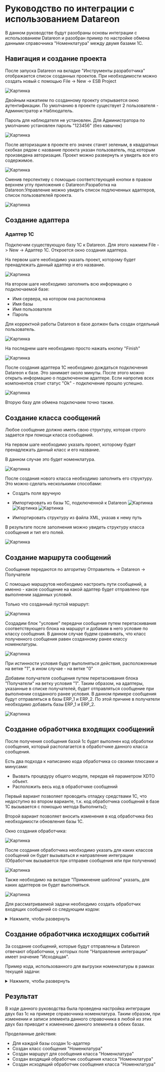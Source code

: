 # Руководство по интеграции с использованием Datareon
В данном руководстве будут разобраны основы интеграции с использованием Datareon и разобран пример по настройке обмена данными справочника "Номенклатура" между двумя базами 1С.
## Навигация и создание проекта

После запуска Datareon на вкладке "Инструменты разработчика" отображается список созданных проектов. При необходимости можно создать новый с помощью File -> New -> ESB Project

![Картинка][image3]

Двойным нажатием по созданному проекту открывается окно аутентификации. По умолчанию в проекте существует 2 пользователя - Администратор и Наблюдатель.

Пароль для наблюдателя не установлен. Для Администратора по умолчанию установлен пароль "123456" (без кавычек)

![Картинка][image1]

После авторизации в проекте его значек станет зеленым, в квадратных скобках рядом с название проекта указан пользователь, под которым произведена авторизация. Проект можно развернуть и увидеть все его содержимое.

![Картинка][image2]

Сменив перспективу с помощью соответствующей кнопки в правом верхнем углу приложения с Datareon:Разработка на Datareon:Управление можно увидеть список подлюченных адаптеров, список пользователей проекта.

![Картинка][image4]

## Создание адаптера
### Адаптер 1С
Подключим существующую базу 1С к Datareon. Для этого нажмем File -> New -> Адаптер 1С. Откроется окно создания адаптера.

На первом шаге необходимо указать проект, которому будет пренадлежать данный адаптер и его название.

![Картинка][image5]

На втором шаге необходимо заполнить всю информацию о подключаемой базе:
* Имя сервера, на котором она расположена
* Имя базы
* Имя пользователя
* Пароль

Для корректной работы Datareon в базе должен быть создан отдельный пользователь.

![Картинка][image6]

На последнем шаге необходимо просто нажать кнопку "Finish"

![Картинка][image8]

После создания адаптера 1С необходимо дождаться подключения Datareon к базе. Это занимает около минуты. После этого можно открыть информацию о подключенном адаптере. Если напротив всех компонентов стоит статус "Ok" - подключение прошло успешно.

![Картинка][image9]

Вторую базу для обмена подключаем точно также.

## Создание класса сообщений
Любое сообщение должно иметь свою структуру, которая строго задается при помощи класса сообщений. 

На первом шаге необходимо указать проект, которому будет пренадлежать данный класс и его название. 

В данном случае это будет номенклатура.

![Картинка][image12]

После создания нового класса необходимо заполнить его структуру. Это можно сделать несколькими способами:

* Создать поля вручную

* Импортировать из базы 1С, подключенной к Datareon
![Картинка][image13]
![Картинка][image14]
![Картинка][image15]
* Импортировать структуру из файла XML, указав к нему путь

В результате после заполнения можно увидеть структуру класса сообщения и тип его полей.

![Картинка][image16]

## Создание маршрута сообщений
Сообщения передаются по алгоритму Отправитель -> Datareon -> Получатели

С помощью маршрутов необходимо настроить пути сообщений, а именно - какое сообщение на какой адаптер будет отправлено при выполнении заданных условий.

Только что созданный пустой маршрут:

![Картинка][image17]

Создадим блок "условие" передачи сообщения путем перетаскивания соответствующего блока на маршрут и добавим в него условие по классу сообщения. В данном случае будем сравнивать, что класс полученного сообщения равен созданному ранее классу номенклатуры.

![Картинка][image18]

При истинности условия будут выполняться действия, расположенные на ветке "1", в ином случае - на ветке "0"

Добавим получателя сообщения путем перетаскивания блока "Получатели" на ветку условия "1". Таким образом, на адаптеры, указанные в списке получателей, будет отправляться сообщение при выполнении созданного ранее условия. В данном примере сообщения будут отправляться в базы ERP_1 и ERP_2. По этой причине в получатели необходимо добавить базы ERP_1 и ERP_2.

![Картинка][image19]

## Создание обработчика входящих сообщений
После получения сообщения базой 1с будет выполнен код обработки сообщения, который располагается в обработчике данного класса сообщения. 

Есть два подхода к написанию кода обработчика со своими плюсами и минусами:

* Вызвать процедуру общего модуля, передав ей параметром XDTO объект.
* Расположить весь код в обработчике сообщений

Первый вариант позволяет проводить отладку средствами 1С, что недоступно во втором варианте, т.к. код обработчика сообщений в базе 1С вызывается с помощью метода Выполнить();

Второй вариант позволяет вносить изменения в код обработчика без необходимости обновления базы 1С.

Окно создания обработчика:

![Картинка][image20]

После создания обработчика необходимо указать для каких классов сообщений он будет вызываться и направление интеграции (Обработчик вызывается при отправке сообщения или при получении)

![Картинка][image21]

Также необходимо на вкладке "Приминение шаблона" указать, для каких адаптеров он будет выполняться.

![Картинка][image22]

Для рассматриваемой задачи необходимо создать обработчих входящих сообщений со следующим кодом:
<details>
<summary>Нажмите, чтобы развернуть</summary>
<code> 
//Определение переменных
ПустойИдентификатор = "00000000-0000-0000-0000-000000000000";

//Получение тела сообщения
xdtoОбъект = сшпОбщегоНазначения.ПолучитьОбъектXDTO(ФорматСообщения, ОбъектСообщение.Body);

//Поиск объекта
ЗначениеДляПоиска = xdtoОбъект.Код;
новыйОбъект = Справочники.Номенклатура.НайтиПоКоду(ЗначениеДляПоиска);

Если новыйОбъект = Неопределено ИЛИ новыйОбъект.Пустая() Тогда
		новыйОбъект = Справочники.Номенклатура.СоздатьЭлемент();
Иначе
		новыйОбъект = новыйОбъект.ПолучитьОбъект();
КонецЕсли;


////////////////////////////////////////////////////////////////////////////////
//Реквизиты шапки

//Родитель
Значение = xdtoОбъект.Получить("Родитель");
Если Значение <> ПустойИдентификатор И ЗначениеЗаполнено(Значение) Тогда
    новыйОбъект.Родитель = Справочники.Номенклатура.ПолучитьСсылку(новый УникальныйИдентификатор(Значение));
Иначе
    новыйОбъект.Родитель = Справочники.Номенклатура.ПустаяСсылка();
КонецЕсли;

//Наименование
новыйОбъект.Наименование = xdtoОбъект.Получить("Наименование");

//Код
новыйОбъект.Код = xdtoОбъект.Получить("Код");

//ЕдиницаИзмерения
Значение = xdtoОбъект.Получить("ЕдиницаИзмерения");
Если Значение <> ПустойИдентификатор И ЗначениеЗаполнено(Значение) Тогда
    новыйОбъект.ЕдиницаИзмерения = Справочники.УпаковкиЕдиницыИзмерения.ПолучитьСсылку(новый УникальныйИдентификатор(Значение));
Иначе
    новыйОбъект.ЕдиницаИзмерения = Справочники.УпаковкиЕдиницыИзмерения.ПустаяСсылка();
КонецЕсли;

//Артикул
новыйОбъект.Артикул = xdtoОбъект.Получить("Артикул");

//ВариантОформленияПродажи
Значение = xdtoОбъект.Получить("ВариантОформленияПродажи");
Если ЗначениеЗаполнено(Значение) Тогда
    новыйОбъект.ВариантОформленияПродажи = XMLЗначение(Тип("ПеречислениеСсылка.ВариантыОформленияПродажи"), Значение);
Иначе
    новыйОбъект.ВариантОформленияПродажи = Перечисления.ВариантыОформленияПродажи.ПустаяСсылка();
КонецЕсли;

//ВесЕдиницаИзмерения
Значение = xdtoОбъект.Получить("ВесЕдиницаИзмерения");
Если Значение <> ПустойИдентификатор И ЗначениеЗаполнено(Значение) Тогда
    новыйОбъект.ВесЕдиницаИзмерения = Справочники.УпаковкиЕдиницыИзмерения.ПолучитьСсылку(новый УникальныйИдентификатор(Значение));
Иначе
    новыйОбъект.ВесЕдиницаИзмерения = Справочники.УпаковкиЕдиницыИзмерения.ПустаяСсылка();
КонецЕсли;

//ВесЗнаменатель
новыйОбъект.ВесЗнаменатель = xdtoОбъект.Получить("ВесЗнаменатель");

//ВесИспользовать
новыйОбъект.ВесИспользовать = xdtoОбъект.Получить("ВесИспользовать");

//ВесМожноУказыватьВДокументах
новыйОбъект.ВесМожноУказыватьВДокументах = xdtoОбъект.Получить("ВесМожноУказыватьВДокументах");

//ВесЧислитель
новыйОбъект.ВесЧислитель = xdtoОбъект.Получить("ВесЧислитель");

//ВестиУчетПоГТД
новыйОбъект.ВестиУчетПоГТД = xdtoОбъект.Получить("ВестиУчетПоГТД");

//ВестиУчетСертификатовНоменклатуры
новыйОбъект.ВестиУчетСертификатовНоменклатуры = xdtoОбъект.Получить("ВестиУчетСертификатовНоменклатуры");

//ВидАлкогольнойПродукции
Значение = xdtoОбъект.Получить("ВидАлкогольнойПродукции");
Если Значение <> ПустойИдентификатор И ЗначениеЗаполнено(Значение) Тогда
    новыйОбъект.ВидАлкогольнойПродукции = Справочники.ВидыАлкогольнойПродукции.ПолучитьСсылку(новый УникальныйИдентификатор(Значение));
Иначе
    новыйОбъект.ВидАлкогольнойПродукции = Справочники.ВидыАлкогольнойПродукции.ПустаяСсылка();
КонецЕсли;

//ВидНоменклатуры
Значение = xdtoОбъект.Получить("ВидНоменклатуры");
Если Значение <> ПустойИдентификатор И ЗначениеЗаполнено(Значение) Тогда
    новыйОбъект.ВидНоменклатуры = Справочники.ВидыНоменклатуры.ПолучитьСсылку(новый УникальныйИдентификатор(Значение));
Иначе
    новыйОбъект.ВидНоменклатуры = Справочники.ВидыНоменклатуры.ПустаяСсылка();
КонецЕсли;

//ГруппаДоступа
Значение = xdtoОбъект.Получить("ГруппаДоступа");
Если Значение <> ПустойИдентификатор И ЗначениеЗаполнено(Значение) Тогда
    новыйОбъект.ГруппаДоступа = Справочники.ГруппыДоступаНоменклатуры.ПолучитьСсылку(новый УникальныйИдентификатор(Значение));
Иначе
    новыйОбъект.ГруппаДоступа = Справочники.ГруппыДоступаНоменклатуры.ПустаяСсылка();
КонецЕсли;

//АлкогольнаяПродукция
новыйОбъект.АлкогольнаяПродукция = xdtoОбъект.Получить("АлкогольнаяПродукция");

//НаименованиеПолное
новыйОбъект.НаименованиеПолное = xdtoОбъект.Получить("НаименованиеПолное");

//ЕдиницаИзмеренияСрокаГодности
Значение = xdtoОбъект.Получить("ЕдиницаИзмеренияСрокаГодности");
Если ЗначениеЗаполнено(Значение) Тогда
    новыйОбъект.ЕдиницаИзмеренияСрокаГодности = XMLЗначение(Тип("ПеречислениеСсылка.ЕдиницыИзмеренияВремени"), Значение);
Иначе
    новыйОбъект.ЕдиницаИзмеренияСрокаГодности = Перечисления.ЕдиницыИзмеренияВремени.ПустаяСсылка();
КонецЕсли;

//ЕстьТоварыДругогоКачества
новыйОбъект.ЕстьТоварыДругогоКачества = xdtoОбъект.Получить("ЕстьТоварыДругогоКачества");

//ИмпортнаяАлкогольнаяПродукция
новыйОбъект.ИмпортнаяАлкогольнаяПродукция = xdtoОбъект.Получить("ИмпортнаяАлкогольнаяПродукция");

//ДлинаЕдиницаИзмерения
Значение = xdtoОбъект.Получить("ДлинаЕдиницаИзмерения");
Если Значение <> ПустойИдентификатор И ЗначениеЗаполнено(Значение) Тогда
    новыйОбъект.ДлинаЕдиницаИзмерения = Справочники.УпаковкиЕдиницыИзмерения.ПолучитьСсылку(новый УникальныйИдентификатор(Значение));
Иначе
    новыйОбъект.ДлинаЕдиницаИзмерения = Справочники.УпаковкиЕдиницыИзмерения.ПустаяСсылка();
КонецЕсли;

//ДлинаЗнаменатель
новыйОбъект.ДлинаЗнаменатель = xdtoОбъект.Получить("ДлинаЗнаменатель");

//ДлинаИспользовать
новыйОбъект.ДлинаИспользовать = xdtoОбъект.Получить("ДлинаИспользовать");

//ДлинаМожноУказыватьВДокументах
новыйОбъект.ДлинаМожноУказыватьВДокументах = xdtoОбъект.Получить("ДлинаМожноУказыватьВДокументах");

//ДлинаЧислитель
новыйОбъект.ДлинаЧислитель = xdtoОбъект.Получить("ДлинаЧислитель");

//ИспользованиеХарактеристик
Значение = xdtoОбъект.Получить("ИспользованиеХарактеристик");
Если ЗначениеЗаполнено(Значение) Тогда
    новыйОбъект.ИспользованиеХарактеристик = XMLЗначение(Тип("ПеречислениеСсылка.ВариантыИспользованияХарактеристикНоменклатуры"), Значение);
Иначе
    новыйОбъект.ИспользованиеХарактеристик = Перечисления.ВариантыИспользованияХарактеристикНоменклатуры.ПустаяСсылка();
КонецЕсли;

//ИспользоватьИндивидуальныйШаблонЦенника
новыйОбъект.ИспользоватьИндивидуальныйШаблонЦенника = xdtoОбъект.Получить("ИспользоватьИндивидуальныйШаблонЦенника");

//ИспользоватьИндивидуальныйШаблонЭтикетки
новыйОбъект.ИспользоватьИндивидуальныйШаблонЭтикетки = xdtoОбъект.Получить("ИспользоватьИндивидуальныйШаблонЭтикетки");

//ИспользоватьУпаковки
новыйОбъект.ИспользоватьУпаковки = xdtoОбъект.Получить("ИспользоватьУпаковки");

//Качество
Значение = xdtoОбъект.Получить("Качество");
Если ЗначениеЗаполнено(Значение) Тогда
    новыйОбъект.Качество = XMLЗначение(Тип("ПеречислениеСсылка.ГрадацииКачества"), Значение);
Иначе
    новыйОбъект.Качество = Перечисления.ГрадацииКачества.ПустаяСсылка();
КонецЕсли;

//КодДляПоиска
новыйОбъект.КодДляПоиска = xdtoОбъект.Получить("КодДляПоиска");

//Марка
Значение = xdtoОбъект.Получить("Марка");
Если Значение <> ПустойИдентификатор И ЗначениеЗаполнено(Значение) Тогда
    новыйОбъект.Марка = Справочники.Марки.ПолучитьСсылку(новый УникальныйИдентификатор(Значение));
Иначе
    новыйОбъект.Марка = Справочники.Марки.ПустаяСсылка();
КонецЕсли;

//НаборУпаковок
Значение = xdtoОбъект.Получить("НаборУпаковок");
Если Значение <> ПустойИдентификатор И ЗначениеЗаполнено(Значение) Тогда
    новыйОбъект.НаборУпаковок = Справочники.НаборыУпаковок.ПолучитьСсылку(новый УникальныйИдентификатор(Значение));
Иначе
    новыйОбъект.НаборУпаковок = Справочники.НаборыУпаковок.ПустаяСсылка();
КонецЕсли;

//ГруппаФинансовогоУчета
Значение = xdtoОбъект.Получить("ГруппаФинансовогоУчета");
Если Значение <> ПустойИдентификатор И ЗначениеЗаполнено(Значение) Тогда
    новыйОбъект.ГруппаФинансовогоУчета = Справочники.ГруппыФинансовогоУчетаНоменклатуры.ПолучитьСсылку(новый УникальныйИдентификатор(Значение));
Иначе
    новыйОбъект.ГруппаФинансовогоУчета = Справочники.ГруппыФинансовогоУчетаНоменклатуры.ПустаяСсылка();
КонецЕсли;

//НоменклатураМногооборотнаяТара
Значение = xdtoОбъект.Получить("НоменклатураМногооборотнаяТара");
Если Значение <> ПустойИдентификатор И ЗначениеЗаполнено(Значение) Тогда
    новыйОбъект.НоменклатураМногооборотнаяТара = Справочники.Номенклатура.ПолучитьСсылку(новый УникальныйИдентификатор(Значение));
Иначе
    новыйОбъект.НоменклатураМногооборотнаяТара = Справочники.Номенклатура.ПустаяСсылка();
КонецЕсли;

//ОбъемДАЛ
новыйОбъект.ОбъемДАЛ = xdtoОбъект.Получить("ОбъемДАЛ");

//Описание
новыйОбъект.Описание = xdtoОбъект.Получить("Описание");

//ПодакцизныйТовар
новыйОбъект.ПодакцизныйТовар = xdtoОбъект.Получить("ПодакцизныйТовар");

//ПоставляетсяВМногооборотнойТаре
новыйОбъект.ПоставляетсяВМногооборотнойТаре = xdtoОбъект.Получить("ПоставляетсяВМногооборотнойТаре");

//Производитель
Значение = xdtoОбъект.Получить("Производитель");
Если Значение <> ПустойИдентификатор И ЗначениеЗаполнено(Значение) Тогда
    новыйОбъект.Производитель = Справочники.Производители.ПолучитьСсылку(новый УникальныйИдентификатор(Значение));
Иначе
    новыйОбъект.Производитель = Справочники.Производители.ПустаяСсылка();
КонецЕсли;

//ПроизводительИмпортерКонтрагент
Значение = xdtoОбъект.Получить("ПроизводительИмпортерКонтрагент");
Если Значение <> ПустойИдентификатор И ЗначениеЗаполнено(Значение) Тогда
    новыйОбъект.ПроизводительИмпортерКонтрагент = Справочники.Контрагенты.ПолучитьСсылку(новый УникальныйИдентификатор(Значение));
Иначе
    новыйОбъект.ПроизводительИмпортерКонтрагент = Справочники.Контрагенты.ПустаяСсылка();
КонецЕсли;

//СкладскаяГруппа
Значение = xdtoОбъект.Получить("СкладскаяГруппа");
Если Значение <> ПустойИдентификатор И ЗначениеЗаполнено(Значение) Тогда
    новыйОбъект.СкладскаяГруппа = Справочники.СкладскиеГруппыНоменклатуры.ПолучитьСсылку(новый УникальныйИдентификатор(Значение));
Иначе
    новыйОбъект.СкладскаяГруппа = Справочники.СкладскиеГруппыНоменклатуры.ПустаяСсылка();
КонецЕсли;

//СрокГодности
новыйОбъект.СрокГодности = xdtoОбъект.Получить("СрокГодности");

//УдалитьСтавкаНДС
Значение = xdtoОбъект.Получить("УдалитьСтавкаНДС");
Если ЗначениеЗаполнено(Значение) Тогда
    новыйОбъект.УдалитьСтавкаНДС = XMLЗначение(Тип("ПеречислениеСсылка.СтавкиНДС"), Значение);
Иначе
    новыйОбъект.УдалитьСтавкаНДС = Перечисления.СтавкиНДС.ПустаяСсылка();
КонецЕсли;

//СтавкаНДС
Значение = xdtoОбъект.Получить("СтавкаНДС");
Если ЗначениеЗаполнено(Значение) Тогда
    новыйОбъект.СтавкаНДС = XMLЗначение(Тип("ПеречислениеСсылка.СтавкиНДС"), Значение);
Иначе
    новыйОбъект.СтавкаНДС = Перечисления.СтавкиНДС.ПустаяСсылка();
КонецЕсли;

//ТипНоменклатуры
Значение = xdtoОбъект.Получить("ТипНоменклатуры");
Если ЗначениеЗаполнено(Значение) Тогда
    новыйОбъект.ТипНоменклатуры = XMLЗначение(Тип("ПеречислениеСсылка.ТипыНоменклатуры"), Значение);
Иначе
    новыйОбъект.ТипНоменклатуры = Перечисления.ТипыНоменклатуры.ПустаяСсылка();
КонецЕсли;

//ТоварнаяКатегория
Значение = xdtoОбъект.Получить("ТоварнаяКатегория");
Если Значение <> ПустойИдентификатор И ЗначениеЗаполнено(Значение) Тогда
    новыйОбъект.ТоварнаяКатегория = Справочники.ТоварныеКатегории.ПолучитьСсылку(новый УникальныйИдентификатор(Значение));
Иначе
    новыйОбъект.ТоварнаяКатегория = Справочники.ТоварныеКатегории.ПустаяСсылка();
КонецЕсли;

//ФайлКартинки
Значение = xdtoОбъект.Получить("ФайлКартинки");
Если Значение <> ПустойИдентификатор И ЗначениеЗаполнено(Значение) Тогда
    новыйОбъект.ФайлКартинки = Справочники.НоменклатураПрисоединенныеФайлы.ПолучитьСсылку(новый УникальныйИдентификатор(Значение));
Иначе
    новыйОбъект.ФайлКартинки = Справочники.НоменклатураПрисоединенныеФайлы.ПустаяСсылка();
КонецЕсли;

//ФайлОписанияДляСайта
Значение = xdtoОбъект.Получить("ФайлОписанияДляСайта");
Если Значение <> ПустойИдентификатор И ЗначениеЗаполнено(Значение) Тогда
    новыйОбъект.ФайлОписанияДляСайта = Справочники.НоменклатураПрисоединенныеФайлы.ПолучитьСсылку(новый УникальныйИдентификатор(Значение));
Иначе
    новыйОбъект.ФайлОписанияДляСайта = Справочники.НоменклатураПрисоединенныеФайлы.ПустаяСсылка();
КонецЕсли;

//ОбъемЕдиницаИзмерения
Значение = xdtoОбъект.Получить("ОбъемЕдиницаИзмерения");
Если Значение <> ПустойИдентификатор И ЗначениеЗаполнено(Значение) Тогда
    новыйОбъект.ОбъемЕдиницаИзмерения = Справочники.УпаковкиЕдиницыИзмерения.ПолучитьСсылку(новый УникальныйИдентификатор(Значение));
Иначе
    новыйОбъект.ОбъемЕдиницаИзмерения = Справочники.УпаковкиЕдиницыИзмерения.ПустаяСсылка();
КонецЕсли;

//ОбъемЗнаменатель
новыйОбъект.ОбъемЗнаменатель = xdtoОбъект.Получить("ОбъемЗнаменатель");

//ОбъемИспользовать
новыйОбъект.ОбъемИспользовать = xdtoОбъект.Получить("ОбъемИспользовать");

//ОбъемМожноУказыватьВДокументах
новыйОбъект.ОбъемМожноУказыватьВДокументах = xdtoОбъект.Получить("ОбъемМожноУказыватьВДокументах");

//ОбъемЧислитель
новыйОбъект.ОбъемЧислитель = xdtoОбъект.Получить("ОбъемЧислитель");

//ХарактеристикаМногооборотнаяТара
Значение = xdtoОбъект.Получить("ХарактеристикаМногооборотнаяТара");
Если Значение <> ПустойИдентификатор И ЗначениеЗаполнено(Значение) Тогда
    новыйОбъект.ХарактеристикаМногооборотнаяТара = Справочники.ХарактеристикиНоменклатуры.ПолучитьСсылку(новый УникальныйИдентификатор(Значение));
Иначе
    новыйОбъект.ХарактеристикаМногооборотнаяТара = Справочники.ХарактеристикиНоменклатуры.ПустаяСсылка();
КонецЕсли;

//ПлощадьЕдиницаИзмерения
Значение = xdtoОбъект.Получить("ПлощадьЕдиницаИзмерения");
Если Значение <> ПустойИдентификатор И ЗначениеЗаполнено(Значение) Тогда
    новыйОбъект.ПлощадьЕдиницаИзмерения = Справочники.УпаковкиЕдиницыИзмерения.ПолучитьСсылку(новый УникальныйИдентификатор(Значение));
Иначе
    новыйОбъект.ПлощадьЕдиницаИзмерения = Справочники.УпаковкиЕдиницыИзмерения.ПустаяСсылка();
КонецЕсли;

//ПлощадьЗнаменатель
новыйОбъект.ПлощадьЗнаменатель = xdtoОбъект.Получить("ПлощадьЗнаменатель");

//СхемаОбеспечения
Значение = xdtoОбъект.Получить("СхемаОбеспечения");
Если Значение <> ПустойИдентификатор И ЗначениеЗаполнено(Значение) Тогда
    новыйОбъект.СхемаОбеспечения = Справочники.СхемыОбеспечения.ПолучитьСсылку(новый УникальныйИдентификатор(Значение));
Иначе
    новыйОбъект.СхемаОбеспечения = Справочники.СхемыОбеспечения.ПустаяСсылка();
КонецЕсли;

//СпособОбеспеченияПотребностей
Значение = xdtoОбъект.Получить("СпособОбеспеченияПотребностей");
Если Значение <> ПустойИдентификатор И ЗначениеЗаполнено(Значение) Тогда
    новыйОбъект.СпособОбеспеченияПотребностей = Справочники.СпособыОбеспеченияПотребностей.ПолучитьСсылку(новый УникальныйИдентификатор(Значение));
Иначе
    новыйОбъект.СпособОбеспеченияПотребностей = Справочники.СпособыОбеспеченияПотребностей.ПустаяСсылка();
КонецЕсли;

//ПлощадьИспользовать
новыйОбъект.ПлощадьИспользовать = xdtoОбъект.Получить("ПлощадьИспользовать");

//ПлощадьМожноУказыватьВДокументах
новыйОбъект.ПлощадьМожноУказыватьВДокументах = xdtoОбъект.Получить("ПлощадьМожноУказыватьВДокументах");

//ПлощадьЧислитель
новыйОбъект.ПлощадьЧислитель = xdtoОбъект.Получить("ПлощадьЧислитель");

//ЦеноваяГруппа
Значение = xdtoОбъект.Получить("ЦеноваяГруппа");
Если Значение <> ПустойИдентификатор И ЗначениеЗаполнено(Значение) Тогда
    новыйОбъект.ЦеноваяГруппа = Справочники.ЦеновыеГруппы.ПолучитьСсылку(новый УникальныйИдентификатор(Значение));
Иначе
    новыйОбъект.ЦеноваяГруппа = Справочники.ЦеновыеГруппы.ПустаяСсылка();
КонецЕсли;

//ШаблонЦенника
Значение = xdtoОбъект.Получить("ШаблонЦенника");
Если Значение <> ПустойИдентификатор И ЗначениеЗаполнено(Значение) Тогда
    новыйОбъект.ШаблонЦенника = Справочники.ШаблоныЭтикетокИЦенников.ПолучитьСсылку(новый УникальныйИдентификатор(Значение));
Иначе
    новыйОбъект.ШаблонЦенника = Справочники.ШаблоныЭтикетокИЦенников.ПустаяСсылка();
КонецЕсли;

//ЕдиницаДляОтчетов
Значение = xdtoОбъект.Получить("ЕдиницаДляОтчетов");
Если Значение <> ПустойИдентификатор И ЗначениеЗаполнено(Значение) Тогда
    новыйОбъект.ЕдиницаДляОтчетов = Справочники.УпаковкиЕдиницыИзмерения.ПолучитьСсылку(новый УникальныйИдентификатор(Значение));
Иначе
    новыйОбъект.ЕдиницаДляОтчетов = Справочники.УпаковкиЕдиницыИзмерения.ПустаяСсылка();
КонецЕсли;

//КоэффициентЕдиницыДляОтчетов
новыйОбъект.КоэффициентЕдиницыДляОтчетов = xdtoОбъект.Получить("КоэффициентЕдиницыДляОтчетов");

//ШаблонЭтикетки
Значение = xdtoОбъект.Получить("ШаблонЭтикетки");
Если Значение <> ПустойИдентификатор И ЗначениеЗаполнено(Значение) Тогда
    новыйОбъект.ШаблонЭтикетки = Справочники.ШаблоныЭтикетокИЦенников.ПолучитьСсылку(новый УникальныйИдентификатор(Значение));
Иначе
    новыйОбъект.ШаблонЭтикетки = Справочники.ШаблоныЭтикетокИЦенников.ПустаяСсылка();
КонецЕсли;

//СезоннаяГруппа
Значение = xdtoОбъект.Получить("СезоннаяГруппа");
Если Значение <> ПустойИдентификатор И ЗначениеЗаполнено(Значение) Тогда
    новыйОбъект.СезоннаяГруппа = Справочники.СезонныеГруппы.ПолучитьСсылку(новый УникальныйИдентификатор(Значение));
Иначе
    новыйОбъект.СезоннаяГруппа = Справочники.СезонныеГруппы.ПустаяСсылка();
КонецЕсли;

//КоллекцияНоменклатуры
Значение = xdtoОбъект.Получить("КоллекцияНоменклатуры");
Если Значение <> ПустойИдентификатор И ЗначениеЗаполнено(Значение) Тогда
    новыйОбъект.КоллекцияНоменклатуры = Справочники.КоллекцииНоменклатуры.ПолучитьСсылку(новый УникальныйИдентификатор(Значение));
Иначе
    новыйОбъект.КоллекцияНоменклатуры = Справочники.КоллекцииНоменклатуры.ПустаяСсылка();
КонецЕсли;

//Принципал
Значение = xdtoОбъект.Получить("Принципал");
Если Значение <> ПустойИдентификатор И ЗначениеЗаполнено(Значение) Тогда
    новыйОбъект.Принципал = Справочники.Организации.ПолучитьСсылку(новый УникальныйИдентификатор(Значение));
Иначе
    новыйОбъект.Принципал = Справочники.Организации.ПустаяСсылка();
КонецЕсли;

//Контрагент
Значение = xdtoОбъект.Получить("Контрагент");
Если Значение <> ПустойИдентификатор И ЗначениеЗаполнено(Значение) Тогда
    новыйОбъект.Контрагент = Справочники.Организации.ПолучитьСсылку(новый УникальныйИдентификатор(Значение));
Иначе
    новыйОбъект.Контрагент = Справочники.Организации.ПустаяСсылка();
КонецЕсли;

//РейтингПродаж
Значение = xdtoОбъект.Получить("РейтингПродаж");
Если Значение <> ПустойИдентификатор И ЗначениеЗаполнено(Значение) Тогда
    новыйОбъект.РейтингПродаж = Справочники.РейтингиПродажНоменклатуры.ПолучитьСсылку(новый УникальныйИдентификатор(Значение));
Иначе
    новыйОбъект.РейтингПродаж = Справочники.РейтингиПродажНоменклатуры.ПустаяСсылка();
КонецЕсли;

//ОбособленнаяЗакупкаПродажа
новыйОбъект.ОбособленнаяЗакупкаПродажа = xdtoОбъект.Получить("ОбособленнаяЗакупкаПродажа");

//ГруппаАналитическогоУчета
Значение = xdtoОбъект.Получить("ГруппаАналитическогоУчета");
Если Значение <> ПустойИдентификатор И ЗначениеЗаполнено(Значение) Тогда
    новыйОбъект.ГруппаАналитическогоУчета = Справочники.ГруппыАналитическогоУчетаНоменклатуры.ПолучитьСсылку(новый УникальныйИдентификатор(Значение));
Иначе
    новыйОбъект.ГруппаАналитическогоУчета = Справочники.ГруппыАналитическогоУчетаНоменклатуры.ПустаяСсылка();
КонецЕсли;

//КодТНВЭД
Значение = xdtoОбъект.Получить("КодТНВЭД");
Если Значение <> ПустойИдентификатор И ЗначениеЗаполнено(Значение) Тогда
    новыйОбъект.КодТНВЭД = Справочники.КлассификаторТНВЭД.ПолучитьСсылку(новый УникальныйИдентификатор(Значение));
Иначе
    новыйОбъект.КодТНВЭД = Справочники.КлассификаторТНВЭД.ПустаяСсылка();
КонецЕсли;

//КодОКВЭД
Значение = xdtoОбъект.Получить("КодОКВЭД");
Если Значение <> ПустойИдентификатор И ЗначениеЗаполнено(Значение) Тогда
    новыйОбъект.КодОКВЭД = Справочники.КлассификаторВидовЭкономическойДеятельности.ПолучитьСсылку(новый УникальныйИдентификатор(Значение));
Иначе
    новыйОбъект.КодОКВЭД = Справочники.КлассификаторВидовЭкономическойДеятельности.ПустаяСсылка();
КонецЕсли;

//КодОКП
Значение = xdtoОбъект.Получить("КодОКП");
Если Значение <> ПустойИдентификатор И ЗначениеЗаполнено(Значение) Тогда
    новыйОбъект.КодОКП = Справочники.ОбщероссийскийКлассификаторПродукции.ПолучитьСсылку(новый УникальныйИдентификатор(Значение));
Иначе
    новыйОбъект.КодОКП = Справочники.ОбщероссийскийКлассификаторПродукции.ПустаяСсылка();
КонецЕсли;

//ОблагаетсяНДПИПоПроцентнойСтавке
новыйОбъект.ОблагаетсяНДПИПоПроцентнойСтавке = xdtoОбъект.Получить("ОблагаетсяНДПИПоПроцентнойСтавке");

//ВладелецСерий
Значение = xdtoОбъект.Получить("ВладелецСерий");
Если Значение <> ПустойИдентификатор И ЗначениеЗаполнено(Значение) Тогда
    новыйОбъект.ВладелецСерий = Справочники.ВидыНоменклатуры.ПолучитьСсылку(новый УникальныйИдентификатор(Значение));
Иначе
    новыйОбъект.ВладелецСерий = Справочники.ВидыНоменклатуры.ПустаяСсылка();
КонецЕсли;

//ВладелецХарактеристик
Значение = xdtoОбъект.Получить("ВладелецХарактеристик");
Если Значение <> ПустойИдентификатор И ЗначениеЗаполнено(Значение) Тогда
    новыйОбъект.ВладелецХарактеристик = Справочники.ВидыНоменклатуры.ПолучитьСсылку(новый УникальныйИдентификатор(Значение));
Иначе
    новыйОбъект.ВладелецХарактеристик = Справочники.ВидыНоменклатуры.ПустаяСсылка();
КонецЕсли;

//ВладелецТоварныхКатегорий
Значение = xdtoОбъект.Получить("ВладелецТоварныхКатегорий");
Если Значение <> ПустойИдентификатор И ЗначениеЗаполнено(Значение) Тогда
    новыйОбъект.ВладелецТоварныхКатегорий = Справочники.ВидыНоменклатуры.ПолучитьСсылку(новый УникальныйИдентификатор(Значение));
Иначе
    новыйОбъект.ВладелецТоварныхКатегорий = Справочники.ВидыНоменклатуры.ПустаяСсылка();
КонецЕсли;

//Крепость
новыйОбъект.Крепость = xdtoОбъект.Получить("Крепость");

//ОсобенностьУчета
Значение = xdtoОбъект.Получить("ОсобенностьУчета");
Если ЗначениеЗаполнено(Значение) Тогда
    новыйОбъект.ОсобенностьУчета = XMLЗначение(Тип("ПеречислениеСсылка.ОсобенностиУчетаНоменклатуры"), Значение);
Иначе
    новыйОбъект.ОсобенностьУчета = Перечисления.ОсобенностиУчетаНоменклатуры.ПустаяСсылка();
КонецЕсли;

//ПродукцияМаркируемаяДляГИСМ
новыйОбъект.ПродукцияМаркируемаяДляГИСМ = xdtoОбъект.Получить("ПродукцияМаркируемаяДляГИСМ");

//КиЗГИСМ
новыйОбъект.КиЗГИСМ = xdtoОбъект.Получить("КиЗГИСМ");

//КиЗГИСМВид
Значение = xdtoОбъект.Получить("КиЗГИСМВид");
Если ЗначениеЗаполнено(Значение) Тогда
    новыйОбъект.КиЗГИСМВид = XMLЗначение(Тип("ПеречислениеСсылка.ВидыКиЗГИСМ"), Значение);
Иначе
    новыйОбъект.КиЗГИСМВид = Перечисления.ВидыКиЗГИСМ.ПустаяСсылка();
КонецЕсли;

//КиЗГИСМСпособВыпускаВОборот
Значение = xdtoОбъект.Получить("КиЗГИСМСпособВыпускаВОборот");
Если ЗначениеЗаполнено(Значение) Тогда
    новыйОбъект.КиЗГИСМСпособВыпускаВОборот = XMLЗначение(Тип("ПеречислениеСсылка.СпособыВыпускаВОборотГИСМ"), Значение);
Иначе
    новыйОбъект.КиЗГИСМСпособВыпускаВОборот = Перечисления.СпособыВыпускаВОборотГИСМ.ПустаяСсылка();
КонецЕсли;

//КиЗГИСМGTIN
новыйОбъект.КиЗГИСМGTIN = xdtoОбъект.Получить("КиЗГИСМGTIN");

//КиЗГИСМРазмер
Значение = xdtoОбъект.Получить("КиЗГИСМРазмер");
Если ЗначениеЗаполнено(Значение) Тогда
    новыйОбъект.КиЗГИСМРазмер = XMLЗначение(Тип("ПеречислениеСсылка.РазмерыКиЗГИСМ"), Значение);
Иначе
    новыйОбъект.КиЗГИСМРазмер = Перечисления.РазмерыКиЗГИСМ.ПустаяСсылка();
КонецЕсли;

//ПодконтрольнаяПродукцияВЕТИС
новыйОбъект.ПодконтрольнаяПродукцияВЕТИС = xdtoОбъект.Получить("ПодконтрольнаяПродукцияВЕТИС");

//АлкогольнаяПродукцияВоВскрытойТаре
новыйОбъект.АлкогольнаяПродукцияВоВскрытойТаре = xdtoОбъект.Получить("АлкогольнаяПродукцияВоВскрытойТаре");

//КодРаздел7ДекларацииНДС
Значение = xdtoОбъект.Получить("КодРаздел7ДекларацииНДС");
Если Значение <> ПустойИдентификатор И ЗначениеЗаполнено(Значение) Тогда
    новыйОбъект.КодРаздел7ДекларацииНДС = Справочники.КодыОперацийРаздела7ДекларацииПоНДС.ПолучитьСсылку(новый УникальныйИдентификатор(Значение));
Иначе
    новыйОбъект.КодРаздел7ДекларацииНДС = Справочники.КодыОперацийРаздела7ДекларацииПоНДС.ПустаяСсылка();
КонецЕсли;

//ОблагаетсяНДСУПокупателя
новыйОбъект.ОблагаетсяНДСУПокупателя = xdtoОбъект.Получить("ОблагаетсяНДСУПокупателя");

//КодОКВЭД2
Значение = xdtoОбъект.Получить("КодОКВЭД2");
Если Значение <> ПустойИдентификатор И ЗначениеЗаполнено(Значение) Тогда
    новыйОбъект.КодОКВЭД2 = Справочники.КлассификаторОКВЭД2.ПолучитьСсылку(новый УникальныйИдентификатор(Значение));
Иначе
    новыйОбъект.КодОКВЭД2 = Справочники.КлассификаторОКВЭД2.ПустаяСсылка();
КонецЕсли;

//КодОКПД2
Значение = xdtoОбъект.Получить("КодОКПД2");
Если Значение <> ПустойИдентификатор И ЗначениеЗаполнено(Значение) Тогда
    новыйОбъект.КодОКПД2 = Справочники.КлассификаторОКПД2.ПолучитьСсылку(новый УникальныйИдентификатор(Значение));
Иначе
    новыйОбъект.КодОКПД2 = Справочники.КлассификаторОКПД2.ПустаяСсылка();
КонецЕсли;

//УдалитьТабачнаяПродукция
новыйОбъект.УдалитьТабачнаяПродукция = xdtoОбъект.Получить("УдалитьТабачнаяПродукция");

//УдалитьОбувнаяПродукция
новыйОбъект.УдалитьОбувнаяПродукция = xdtoОбъект.Получить("УдалитьОбувнаяПродукция");

//КодВидаНоменклатурнойКлассификации
новыйОбъект.КодВидаНоменклатурнойКлассификации = xdtoОбъект.Получить("КодВидаНоменклатурнойКлассификации");

//НаименованиеВидаНоменклатурнойКлассификации
новыйОбъект.НаименованиеВидаНоменклатурнойКлассификации = xdtoОбъект.Получить("НаименованиеВидаНоменклатурнойКлассификации");

//ЕдиницаИзмеренияТНВЭД
Значение = xdtoОбъект.Получить("ЕдиницаИзмеренияТНВЭД");
Если Значение <> ПустойИдентификатор И ЗначениеЗаполнено(Значение) Тогда
    новыйОбъект.ЕдиницаИзмеренияТНВЭД = Справочники.УпаковкиЕдиницыИзмерения.ПолучитьСсылку(новый УникальныйИдентификатор(Значение));
Иначе
    новыйОбъект.ЕдиницаИзмеренияТНВЭД = Справочники.УпаковкиЕдиницыИзмерения.ПустаяСсылка();
КонецЕсли;

//кс_IDНоменклатуры
новыйОбъект.кс_IDНоменклатуры = xdtoОбъект.Получить("кс_IDНоменклатуры");


////////////////////////////////////////////////////////////////////////////////
//Табличные части


//Табличная часть ДополнительныеРеквизиты
новыйОбъект.ДополнительныеРеквизиты.Очистить();
текТаблица = xdtoОбъект.ДополнительныеРеквизиты.Последовательность();
Для Инд = 0 По текТаблица.Количество()-1 Цикл
		xdtoСтрока= текТаблица.ПолучитьЗначение(Инд);
		текСтрока = новыйОбъект.ДополнительныеРеквизиты.Добавить();

		//Свойство
		Значение = xdtoСтрока.Получить("Свойство");
		Если Значение <> ПустойИдентификатор И ЗначениеЗаполнено(Значение) Тогда
		    текСтрока.Свойство = ПланыВидовХарактеристик.ДополнительныеРеквизитыИСведения.ПолучитьСсылку(новый УникальныйИдентификатор(Значение));
		Иначе
		    текСтрока.Свойство = ПланыВидовХарактеристик.ДополнительныеРеквизитыИСведения.ПустаяСсылка();
		КонецЕсли;

		//Значение
		Значение = xdtoСтрока.Получить("Значение");
		Если Значение <> ПустойИдентификатор И ЗначениеЗаполнено(Значение) Тогда
		    текСтрока.Значение = Справочники.ПрофессииРабочих.ПолучитьСсылку(новый УникальныйИдентификатор(Значение));
		Иначе
		    текСтрока.Значение = Справочники.ПрофессииРабочих.ПустаяСсылка();
		КонецЕсли;

		//ТекстоваяСтрока
		текСтрока.ТекстоваяСтрока = xdtoСтрока.Получить("ТекстоваяСтрока");
КонецЦикла;


//Табличная часть ДрагоценныеМатериалы
новыйОбъект.ДрагоценныеМатериалы.Очистить();
текТаблица = xdtoОбъект.ДрагоценныеМатериалы.Последовательность();
Для Инд = 0 По текТаблица.Количество()-1 Цикл
		xdtoСтрока= текТаблица.ПолучитьЗначение(Инд);
		текСтрока = новыйОбъект.ДрагоценныеМатериалы.Добавить();

		//ДрагоценныйМатериал
		Значение = xdtoСтрока.Получить("ДрагоценныйМатериал");
		Если Значение <> ПустойИдентификатор И ЗначениеЗаполнено(Значение) Тогда
		    текСтрока.ДрагоценныйМатериал = Справочники.ДрагоценныеМатериалы.ПолучитьСсылку(новый УникальныйИдентификатор(Значение));
		Иначе
		    текСтрока.ДрагоценныйМатериал = Справочники.ДрагоценныеМатериалы.ПустаяСсылка();
		КонецЕсли;

		//Количество
		текСтрока.Количество = xdtoСтрока.Получить("Количество");

		//ЕдиницаИзмерения
		Значение = xdtoСтрока.Получить("ЕдиницаИзмерения");
		Если Значение <> ПустойИдентификатор И ЗначениеЗаполнено(Значение) Тогда
		    текСтрока.ЕдиницаИзмерения = Справочники.УпаковкиЕдиницыИзмерения.ПолучитьСсылку(новый УникальныйИдентификатор(Значение));
		Иначе
		    текСтрока.ЕдиницаИзмерения = Справочники.УпаковкиЕдиницыИзмерения.ПустаяСсылка();
		КонецЕсли;

		//Расположение
		Значение = xdtoСтрока.Получить("Расположение");
		Если ЗначениеЗаполнено(Значение) Тогда
		    текСтрока.Расположение = XMLЗначение(Тип("ПеречислениеСсылка.РасположениеДрагоценныхКамней"), Значение);
		Иначе
		    текСтрока.Расположение = Перечисления.РасположениеДрагоценныхКамней.ПустаяСсылка();
		КонецЕсли;

		//Комментарий
		текСтрока.Комментарий = xdtoСтрока.Получить("Комментарий");
КонецЦикла;


//Запись объекта
новыйОбъект.ДополнительныеСвойства.Вставить("СШПНеобрабатывать", Истина);
новыйОбъект.Записать(); </code>
</details>

## Создание обработчика исходящих событий

За создание сообщений, которые будут отправлены в Datareon отвечают обработчики, у которых поле "Направление интеграции" имеет значение "Исходящая".

Пример кода, использованного для выгрузки номенклатуры в рамках текущей задачи:

<details>
<summary>Нажмите, чтобы развернуть</summary>
<code>РезультатОбработки.ClassId = 76;
Данные = Новый Структура;

Данные.Вставить("Родитель", ОбъектОбработки.Родитель);
Данные.Вставить("Наименование", ОбъектОбработки.Наименование);
Данные.Вставить("Код", ОбъектОбработки.Код);
Данные.Вставить("ПометкаУдаления", ОбъектОбработки.ПометкаУдаления);
Данные.Вставить("ЕдиницаИзмерения", ОбъектОбработки.ЕдиницаИзмерения);
Данные.Вставить("Артикул", ОбъектОбработки.Артикул);
Данные.Вставить("ВариантОформленияПродажи", ОбъектОбработки.ВариантОформленияПродажи);
Данные.Вставить("ВесЕдиницаИзмерения", ОбъектОбработки.ВесЕдиницаИзмерения);
Данные.Вставить("ВесЗнаменатель", ОбъектОбработки.ВесЗнаменатель);
Данные.Вставить("ВесИспользовать", ОбъектОбработки.ВесИспользовать);
Данные.Вставить("ВесМожноУказыватьВДокументах", ОбъектОбработки.ВесМожноУказыватьВДокументах);
Данные.Вставить("ВесЧислитель", ОбъектОбработки.ВесЧислитель);
Данные.Вставить("ВестиУчетПоГТД", ОбъектОбработки.ВестиУчетПоГТД);
Данные.Вставить("ВестиУчетСертификатовНоменклатуры", ОбъектОбработки.ВестиУчетСертификатовНоменклатуры);
Данные.Вставить("ВидАлкогольнойПродукции", ОбъектОбработки.ВидАлкогольнойПродукции);
Данные.Вставить("ВидНоменклатуры", ОбъектОбработки.ВидНоменклатуры);
Данные.Вставить("ГруппаДоступа", ОбъектОбработки.ГруппаДоступа);
Данные.Вставить("АлкогольнаяПродукция", ОбъектОбработки.АлкогольнаяПродукция);
Данные.Вставить("НаименованиеПолное", ОбъектОбработки.НаименованиеПолное);
Данные.Вставить("ЕдиницаИзмеренияСрокаГодности", ОбъектОбработки.ЕдиницаИзмеренияСрокаГодности);
Данные.Вставить("ЕстьТоварыДругогоКачества", ОбъектОбработки.ЕстьТоварыДругогоКачества);
Данные.Вставить("ИмпортнаяАлкогольнаяПродукция", ОбъектОбработки.ИмпортнаяАлкогольнаяПродукция);
Данные.Вставить("ДлинаЕдиницаИзмерения", ОбъектОбработки.ДлинаЕдиницаИзмерения);
Данные.Вставить("ДлинаЗнаменатель", ОбъектОбработки.ДлинаЗнаменатель);
Данные.Вставить("ДлинаИспользовать", ОбъектОбработки.ДлинаИспользовать);
Данные.Вставить("ДлинаМожноУказыватьВДокументах", ОбъектОбработки.ДлинаМожноУказыватьВДокументах);
Данные.Вставить("ДлинаЧислитель", ОбъектОбработки.ДлинаЧислитель);
Данные.Вставить("ИспользованиеХарактеристик", ОбъектОбработки.ИспользованиеХарактеристик);
Данные.Вставить("ИспользоватьИндивидуальныйШаблонЦенника", ОбъектОбработки.ИспользоватьИндивидуальныйШаблонЦенника);
Данные.Вставить("ИспользоватьИндивидуальныйШаблонЭтикетки", ОбъектОбработки.ИспользоватьИндивидуальныйШаблонЭтикетки);
Данные.Вставить("ИспользоватьУпаковки", ОбъектОбработки.ИспользоватьУпаковки);
Данные.Вставить("Качество", ОбъектОбработки.Качество);
Данные.Вставить("КодДляПоиска", ОбъектОбработки.КодДляПоиска);
Данные.Вставить("Марка", ОбъектОбработки.Марка);
Данные.Вставить("НаборУпаковок", ОбъектОбработки.НаборУпаковок);
Данные.Вставить("ГруппаФинансовогоУчета", ОбъектОбработки.ГруппаФинансовогоУчета);
Данные.Вставить("НоменклатураМногооборотнаяТара", ОбъектОбработки.НоменклатураМногооборотнаяТара);
Данные.Вставить("ОбъемДАЛ", ОбъектОбработки.ОбъемДАЛ);
Данные.Вставить("Описание", ОбъектОбработки.Описание);
Данные.Вставить("ПодакцизныйТовар", ОбъектОбработки.ПодакцизныйТовар);
Данные.Вставить("ПоставляетсяВМногооборотнойТаре", ОбъектОбработки.ПоставляетсяВМногооборотнойТаре);
Данные.Вставить("Производитель", ОбъектОбработки.Производитель);
Данные.Вставить("ПроизводительИмпортерКонтрагент", ОбъектОбработки.ПроизводительИмпортерКонтрагент);
Данные.Вставить("СкладскаяГруппа", ОбъектОбработки.СкладскаяГруппа);
Данные.Вставить("СрокГодности", ОбъектОбработки.СрокГодности);
Данные.Вставить("УдалитьСтавкаНДС", ОбъектОбработки.УдалитьСтавкаНДС);
Данные.Вставить("СтавкаНДС", ОбъектОбработки.СтавкаНДС);
Данные.Вставить("ТипНоменклатуры", ОбъектОбработки.ТипНоменклатуры);
Данные.Вставить("ТоварнаяКатегория", ОбъектОбработки.ТоварнаяКатегория);
Данные.Вставить("ФайлКартинки", ОбъектОбработки.ФайлКартинки);
Данные.Вставить("ФайлОписанияДляСайта", ОбъектОбработки.ФайлОписанияДляСайта);
Данные.Вставить("ОбъемЕдиницаИзмерения", ОбъектОбработки.ОбъемЕдиницаИзмерения);
Данные.Вставить("ОбъемЗнаменатель", ОбъектОбработки.ОбъемЗнаменатель);
Данные.Вставить("ОбъемИспользовать", ОбъектОбработки.ОбъемИспользовать);
Данные.Вставить("ОбъемМожноУказыватьВДокументах", ОбъектОбработки.ОбъемМожноУказыватьВДокументах);
Данные.Вставить("ОбъемЧислитель", ОбъектОбработки.ОбъемЧислитель);
Данные.Вставить("ХарактеристикаМногооборотнаяТара", ОбъектОбработки.ХарактеристикаМногооборотнаяТара);
Данные.Вставить("ПлощадьЕдиницаИзмерения", ОбъектОбработки.ПлощадьЕдиницаИзмерения);
Данные.Вставить("ПлощадьЗнаменатель", ОбъектОбработки.ПлощадьЗнаменатель);
Данные.Вставить("СхемаОбеспечения", ОбъектОбработки.СхемаОбеспечения);
Данные.Вставить("СпособОбеспеченияПотребностей", ОбъектОбработки.СпособОбеспеченияПотребностей);
Данные.Вставить("ПлощадьИспользовать", ОбъектОбработки.ПлощадьИспользовать);
Данные.Вставить("ПлощадьМожноУказыватьВДокументах", ОбъектОбработки.ПлощадьМожноУказыватьВДокументах);
Данные.Вставить("ПлощадьЧислитель", ОбъектОбработки.ПлощадьЧислитель);
Данные.Вставить("ЦеноваяГруппа", ОбъектОбработки.ЦеноваяГруппа);
Данные.Вставить("ШаблонЦенника", ОбъектОбработки.ШаблонЦенника);
Данные.Вставить("ЕдиницаДляОтчетов", ОбъектОбработки.ЕдиницаДляОтчетов);
Данные.Вставить("КоэффициентЕдиницыДляОтчетов", ОбъектОбработки.КоэффициентЕдиницыДляОтчетов);
Данные.Вставить("ШаблонЭтикетки", ОбъектОбработки.ШаблонЭтикетки);
Данные.Вставить("СезоннаяГруппа", ОбъектОбработки.СезоннаяГруппа);
Данные.Вставить("КоллекцияНоменклатуры", ОбъектОбработки.КоллекцияНоменклатуры);
Данные.Вставить("Принципал", ОбъектОбработки.Принципал);
Данные.Вставить("Контрагент", ОбъектОбработки.Контрагент);
Данные.Вставить("РейтингПродаж", ОбъектОбработки.РейтингПродаж);
Данные.Вставить("ОбособленнаяЗакупкаПродажа", ОбъектОбработки.ОбособленнаяЗакупкаПродажа);
Данные.Вставить("ГруппаАналитическогоУчета", ОбъектОбработки.ГруппаАналитическогоУчета);
Данные.Вставить("КодТНВЭД", ОбъектОбработки.КодТНВЭД);
Данные.Вставить("КодОКВЭД", ОбъектОбработки.КодОКВЭД);
Данные.Вставить("КодОКП", ОбъектОбработки.КодОКП);
Данные.Вставить("ОблагаетсяНДПИПоПроцентнойСтавке", ОбъектОбработки.ОблагаетсяНДПИПоПроцентнойСтавке);
Данные.Вставить("ВладелецСерий", ОбъектОбработки.ВладелецСерий);
Данные.Вставить("ВладелецХарактеристик", ОбъектОбработки.ВладелецХарактеристик);
Данные.Вставить("ВладелецТоварныхКатегорий", ОбъектОбработки.ВладелецТоварныхКатегорий);
Данные.Вставить("Крепость", ОбъектОбработки.Крепость);
Данные.Вставить("ОсобенностьУчета", ОбъектОбработки.ОсобенностьУчета);
Данные.Вставить("ПродукцияМаркируемаяДляГИСМ", ОбъектОбработки.ПродукцияМаркируемаяДляГИСМ);
Данные.Вставить("КиЗГИСМ", ОбъектОбработки.КиЗГИСМ);
Данные.Вставить("КиЗГИСМВид", ОбъектОбработки.КиЗГИСМВид);
Данные.Вставить("КиЗГИСМСпособВыпускаВОборот", ОбъектОбработки.КиЗГИСМСпособВыпускаВОборот);
Данные.Вставить("КиЗГИСМGTIN", ОбъектОбработки.КиЗГИСМGTIN);
Данные.Вставить("КиЗГИСМРазмер", ОбъектОбработки.КиЗГИСМРазмер);
Данные.Вставить("ПодконтрольнаяПродукцияВЕТИС", ОбъектОбработки.ПодконтрольнаяПродукцияВЕТИС);
Данные.Вставить("АлкогольнаяПродукцияВоВскрытойТаре", ОбъектОбработки.АлкогольнаяПродукцияВоВскрытойТаре);
Данные.Вставить("КодРаздел7ДекларацииНДС", ОбъектОбработки.КодРаздел7ДекларацииНДС);
Данные.Вставить("ОблагаетсяНДСУПокупателя", ОбъектОбработки.ОблагаетсяНДСУПокупателя);
Данные.Вставить("КодОКВЭД2", ОбъектОбработки.КодОКВЭД2);
Данные.Вставить("КодОКПД2", ОбъектОбработки.КодОКПД2);
Данные.Вставить("УдалитьТабачнаяПродукция", ОбъектОбработки.УдалитьТабачнаяПродукция);
Данные.Вставить("УдалитьОбувнаяПродукция", ОбъектОбработки.УдалитьОбувнаяПродукция);
Данные.Вставить("КодВидаНоменклатурнойКлассификации", ОбъектОбработки.КодВидаНоменклатурнойКлассификации);
Данные.Вставить("НаименованиеВидаНоменклатурнойКлассификации", ОбъектОбработки.НаименованиеВидаНоменклатурнойКлассификации);
Данные.Вставить("ЕдиницаИзмеренияТНВЭД", ОбъектОбработки.ЕдиницаИзмеренияТНВЭД);
Данные.Вставить("кс_IDНоменклатуры", ОбъектОбработки.кс_IDНоменклатуры);

мсвТаблица = Новый Массив;
Для Каждого текСтрока Из ОбъектОбработки.ДополнительныеРеквизиты Цикл 
		сткСтрока = Новый Структура;
		сткСтрока.Вставить("Свойство", текСтрока.Свойство);
		сткСтрока.Вставить("Значение", текСтрока.Значение);
		сткСтрока.Вставить("ТекстоваяСтрока", текСтрока.ТекстоваяСтрока);
		мсвТаблица.Добавить(сткСтрока);
КонецЦикла; 
Данные.Вставить("ДополнительныеРеквизиты", мсвТаблица);

мсвТаблица = Новый Массив;
Для Каждого текСтрока Из ОбъектОбработки.ДрагоценныеМатериалы Цикл 
		сткСтрока = Новый Структура;
		сткСтрока.Вставить("ДрагоценныйМатериал", текСтрока.ДрагоценныйМатериал);
		сткСтрока.Вставить("Количество", текСтрока.Количество);
		сткСтрока.Вставить("ЕдиницаИзмерения", текСтрока.ЕдиницаИзмерения);
		сткСтрока.Вставить("Расположение", текСтрока.Расположение);
		сткСтрока.Вставить("Комментарий", текСтрока.Комментарий);
		мсвТаблица.Добавить(сткСтрока);
КонецЦикла; 
Данные.Вставить("ДрагоценныеМатериалы", мсвТаблица);

РезультатОбработки.Body = сшпОбщегоНазначения.ПреобразоватьСтруктуруПоФормату(ФорматСообщения, Данные);
</code>
</details>

## Результат

В ходе данного руководства была проведена настройка интеграции двух баз 1с на примере справочника номенклатура. Таким образом, при изменении и записи элемента данного справочника в любой из этих двух баз приводит к изменению данного элемента в обеих базах.

Проделанные действия:
* Для каждой базы создан 1с-адаптер
* Создан класс сообщения "Номенклатура"
* Создан маршрут для сообщения класса "Номенклатура"
* Создан входящий обработчик сообщения класса "Номенклатура"
* Создан исходящий обработчик сообщения класса "Номенклатура"

[image1]: /Авторизация.PNG
[image2]: /ДеревоПроекта.PNG
[image3]: /ИнструментыРазработчика.PNG
[image4]: /Обозреватель.PNG

[image5]: /СозданиеАдаптера1с/4.JPG
[image6]: /СозданиеАдаптера1с/5.JPG

[image8]: /СозданиеАдаптера1с/3.PNG
[image9]: /СозданиеАдаптера1с/6.PNG
[image10]: /СозданиеАдаптера1с/ФайловыйАдаптерВходящаяТочка.PNG
[image11]: /СозданиеАдаптера1с/ФайловыйАдаптерИсходящаяТочка.PNG

[image12]: /СозданиеКласса/6.JPG
[image13]: /СозданиеКласса/2.PNG
[image14]: /СозданиеКласса/7.JPG
[image15]: /СозданиеКласса/4.PNG
[image16]: /СозданиеКласса/5.PNG

[image17]: /СозданиеМаршрута/1.PNG
[image18]: /СозданиеМаршрута/2.PNG
[image19]: /СозданиеМаршрута/3.PNG

[image20]: /СозданиеОбработчика/1.PNG
[image21]: /СозданиеОбработчика/2.PNG
[image22]: /СозданиеОбработчика/3.PNG
